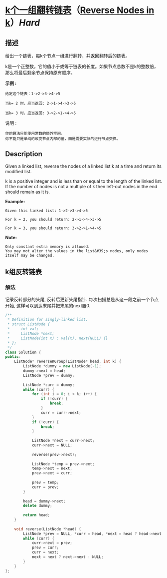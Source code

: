 # [k个一组翻转链表](https://leetcode-cn.com/problems/reverse-nodes-in-k-group)（[Reverse Nodes in k](https://leetcode.com/problems/reverse-nodes-in-k-group)）*Hard*
## 描述
给出一个链表，每k个节点一组进行翻转，并返回翻转后的链表。

k是一个正整数，它的值小于或等于链表的长度。如果节点总数不是k的整数倍，那么将最后剩余节点保持原有顺序。

**示例 :**
```
给定这个链表：1->2->3->4->5

当k= 2 时，应当返回: 2->1->4->3->5

当k= 3 时，应当返回: 3->2->1->4->5
```

说明 :


	你的算法只能使用常数的额外空间。
	你不能只是单纯的改变节点内部的值，而是需要实际的进行节点交换。

## Description
Given a linked list, reverse the nodes of a linked list k at a time and return its modified list.

k is a positive integer and is less than or equal to the length of the linked list. If the number of nodes is not a multiple of k then left-out nodes in the end should remain as it is.




**Example:**
```
Given this linked list: 1->2->3->4->5

For k = 2, you should return: 2->1->4->3->5

For k = 3, you should return: 3->2->1->4->5
```
**Note:**



	Only constant extra memory is allowed.
	You may not alter the values in the list&#39;s nodes, only nodes itself may be changed.



## k组反转链表
### 解法
记录反转部分的头尾, 反转后更新头尾指针. 每次扫描总是从这一段之前一个节点开始, 这样可以到达末尾并把末尾的next置0.
```c++
/**
 * Definition for singly-linked list.
 * struct ListNode {
 *     int val;
 *     ListNode *next;
 *     ListNode(int x) : val(x), next(NULL) {}
 * };
 */
class Solution {
public:
    ListNode* reverseKGroup(ListNode* head, int k) {
        ListNode *dummy = new ListNode(-1);
        dummy->next = head;
        ListNode *prev = dummy;
        
        ListNode *curr = dummy;
        while (curr) {
            for (int i = 0; i < k; i++) {
                if (!curr) {
                    break;
                }
                curr = curr->next;
            }
            if (!curr) {
                break;
            }
            
            ListNode *next = curr->next;
            curr->next = NULL;
            
            reverse(prev->next);
            
            ListNode *temp = prev->next;
            temp->next = next;
            prev->next = curr;
            
            prev = temp;
            curr = prev;
        }
        
        head = dummy->next;
        delete dummy;
        
        return head;
    }
    
    void reverse(ListNode *head) {
        ListNode *prev = NULL, *curr = head, *next = head ? head->next : NULL;
        while (curr) {
            curr->next = prev;
            prev = curr;
            curr = next;
            next = next ? next->next : NULL;
        }
    }
};
```